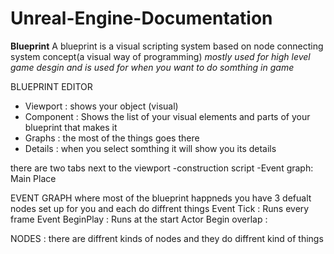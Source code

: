# Unreal-Engine-Documentation

**Blueprint**
A blueprint is a visual scripting system based on node connecting system concept(a visual way of programming)
_mostly used for high level game desgin and is used for when you want to do somthing in game_

BLUEPRINT EDITOR
- Viewport : shows your object (visual)
- Component : Shows the list of your visual elements and parts of your blueprint that makes it
- Graphs : the most of the things goes there
- Details : when you select somthing it will show you its details

there are two tabs next to the viewport
-construction script
-Event graph: Main Place


EVENT GRAPH
where most of the blueprint happneds
you have 3 defualt nodes set up for you and each do diffrent things
Event Tick : Runs every frame
Event BeginPlay : Runs at the start
Actor Begin overlap : 

NODES : there are diffrent kinds of nodes and they do diffrent kind of things
